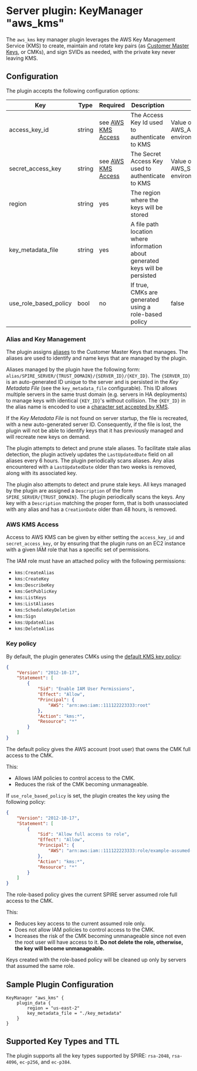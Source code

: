 # Server plugin: KeyManager "aws_kms"

The `aws_kms` key manager plugin leverages the AWS Key Management Service (KMS) to create, maintain and rotate key pairs (as [Customer Master Keys](https://docs.aws.amazon.com/kms/latest/developerguide/concepts.html#master_keys), or CMKs), and sign SVIDs as needed, with the private key never leaving KMS.

## Configuration

The plugin accepts the following configuration options:

| Key                   | Type   | Required                              | Description                                             | Default                                                     |
| -------------------   | ------ | ------------------------------------- | ------------------------------------------------------- | ----------------------------------------------------        |
| access_key_id         | string | see [AWS KMS Access](#aws-kms-access) | The Access Key Id used to authenticate to KMS           | Value of the AWS_ACCESS_KEY_ID environment variable         |
| secret_access_key     | string | see [AWS KMS Access](#aws-kms-access) | The Secret Access Key used to authenticate to KMS       | Value of the AWS_SECRET_ACCESS_KEY environment variable     |
| region                | string | yes                                   | The region where the keys will be stored                |                                                             |
| key_metadata_file     | string | yes                                   | A file path location where information about generated keys will be persisted |                                       |
| use_role_based_policy | bool   | no                                    | If true, CMKs are generated using a role-based policy    | false                                                      |

### Alias and Key Management

The plugin assigns [aliases](https://docs.aws.amazon.com/kms/latest/developerguide/kms-alias.html) to the Customer Master Keys that manages. The aliases are used to identify and name keys that are managed by the plugin.

Aliases managed by the plugin have the following form: `alias/SPIRE_SERVER/{TRUST_DOMAIN}/{SERVER_ID}/{KEY_ID}`. The `{SERVER_ID}` is an auto-generated ID unique to the server and is persisted in the _Key Metadata File_ (see the `key_metadata_file` configurable). This ID allows multiple servers in the same trust domain (e.g. servers in HA deployments) to manage keys with identical `{KEY_ID}`'s without collision. The `{KEY_ID}` in the alias name is encoded to use a [character set accepted by KMS](https://docs.aws.amazon.com/kms/latest/APIReference/API_CreateAlias.html#API_CreateAlias_RequestSyntax).

If the _Key Metadata File_ is not found on server startup, the file is recreated, with a new auto-generated server ID. Consequently, if the file is lost, the plugin will not be able to identify keys that it has previously managed and will recreate new keys on demand.

The plugin attempts to detect and prune stale aliases. To facilitate stale alias detection, the plugin actively updates the `LastUpdatedDate` field on all aliases every 6 hours. The plugin periodically scans aliases. Any alias encountered with a `LastUpdatedDate` older than two weeks is removed, along with its associated key.

The plugin also attempts to detect and prune stale keys. All keys managed by the plugin are assigned a `Description` of the form `SPIRE_SERVER/{TRUST_DOMAIN}`. The plugin periodically scans the keys. Any key with a `Description` matching the proper form, that is both unassociated with any alias and has a `CreationDate` older than 48 hours, is removed.

### AWS KMS Access

Access to AWS KMS can be given by either setting the `access_key_id` and `secret_access_key`, or by ensuring that the plugin runs on an EC2 instance with a given IAM role that has a specific set of permissions.

The IAM role must have an attached policy with the following permissions:

- `kms:CreateAlias`
- `kms:CreateKey`
- `kms:DescribeKey`
- `kms:GetPublicKey`
- `kms:ListKeys`
- `kms:ListAliases`
- `kms:ScheduleKeyDeletion`
- `kms:Sign`
- `kms:UpdateAlias`
- `kms:DeleteAlias`


### Key policy
By default, the plugin generates CMKs using the [default KMS key policy](https://docs.aws.amazon.com/kms/latest/developerguide/key-policies.html#key-policy-default):

```json
{
    "Version": "2012-10-17",
    "Statement": [
        {
            "Sid": "Enable IAM User Permissions",
            "Effect": "Allow",
            "Principal": {
                "AWS": "arn:aws:iam::111122223333:root"
            },
            "Action": "kms:*",
            "Resource": "*"
        }
    ]
}
```

The default policy gives the AWS account (root user) that owns the CMK full access to the CMK. 

This:

+ Allows IAM policies to control access to the CMK.
+ Reduces the risk of the CMK becoming unmanageable.



If `use_role_based_policy` is set, the plugin creates the key using the following policy:
```json
{
	"Version": "2012-10-17",
	"Statement": [
		{
			"Sid": "Allow full access to role",
			"Effect": "Allow",
			"Principal": {
				"AWS": "arn:aws:iam::111122223333:role/example-assumed-role-name"
			},
			"Action": "kms:*",
			"Resource": "*"
		}
	]
}
```

The role-based policy gives the current SPIRE server assumed role full access to the CMK.

This:
+ Reduces key access to the current assumed role only.
+ Does not allow IAM policies to control access to the CMK.
+ Increases the risk of the CMK becoming unmanageable since not even the root user will have access to it. **Do not delete the role, otherwise, the key will become unmanageable.**

Keys created with the role-based policy will be cleaned up only by servers that assumed the same role.

## Sample Plugin Configuration

```
KeyManager "aws_kms" {
    plugin_data {        
        region = "us-east-2"
        key_metadata_file = "./key_metadata"
    }
}
```

## Supported Key Types and TTL

The plugin supports all the key types supported by SPIRE: `rsa-2048`, `rsa-4096`, `ec-p256`, and `ec-p384`.
